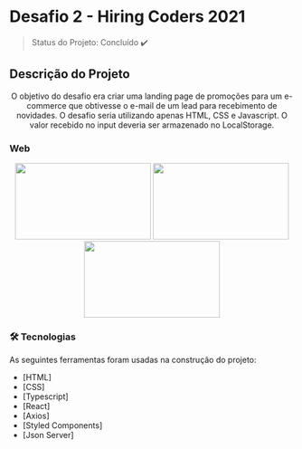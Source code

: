 
# Desafio 2 - Hiring Coders 2021

> Status do Projeto: Concluído :heavy_check_mark:

## Descrição do Projeto
<p align="center"> O objetivo do desafio era criar uma landing page de promoções para um e-commerce que obtivesse o e-mail de um lead para recebimento de novidades. O desafio seria utilizando apenas HTML, CSS e Javascript. O valor recebido no input deveria ser armazenado no LocalStorage.</p>


### Web
<p float="left" align="center">
  <img src="https://user-images.githubusercontent.com/53658438/126075385-674db69a-3faf-4116-8ff6-69d12071c15c.jpeg" width="240" height="135">
  <img src="https://user-images.githubusercontent.com/53658438/126075402-d262fda6-bab2-411e-a0f7-5cde9f2ed436.jpeg" width="240" height="135">
  <img src="https://user-images.githubusercontent.com/53658438/126075422-0db7c1a3-3c21-4de3-9113-10d38ce4cb4a.jpeg" width="240" height="135">
</p>


### 🛠 Tecnologias

As seguintes ferramentas foram usadas na construção do projeto:

- [HTML]
- [CSS]
- [Typescript]
- [React]
- [Axios]
- [Styled Components]
- [Json Server]


